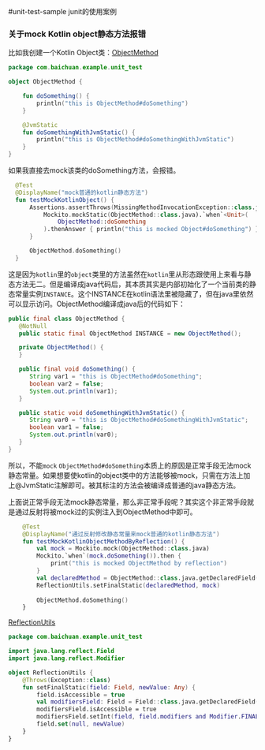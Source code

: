 #unit-test-sample
junit的使用案例

### 关于mock Kotlin object静态方法报错
比如我创建一个Kotlin Object类：[ObjectMethod](src/main/kotlin/com/baichuan/example/unit_test/ObjectMethod.kt)
```kotlin
package com.baichuan.example.unit_test

object ObjectMethod {

    fun doSomething() {
        println("this is ObjectMethod#doSomething")
    }

    @JvmStatic
    fun doSomethingWithJvmStatic() {
        println("this is ObjectMethod#doSomethingWithJvmStatic")
    }
}
```

如果我直接去mock该类的doSomething方法，会报错。

```kotlin
  @Test
  @DisplayName("mock普通的kotlin静态方法")
  fun testMockKotlinObject() {
      Assertions.assertThrows(MissingMethodInvocationException::class.java) {
          Mockito.mockStatic(ObjectMethod::class.java).`when`<Unit>(
              ObjectMethod::doSomething
          ).thenAnswer { println("this is mocked Object#doSomething") }
      }

      ObjectMethod.doSomething()
  }
```

这是因为`kotlin`里的`object`类里的方法虽然在`kotlin`里从形态跟使用上来看与静态方法无二。但是编译成java代码后，其本质其实是内部初始化了一个当前类的静态常量实例`INSTANCE`。这个INSTANCE在kotlin语法里被隐藏了，但在java里依然可以显示访问。ObjectMethod编译成java后的代码如下：

```java
public final class ObjectMethod {
   @NotNull
   public static final ObjectMethod INSTANCE = new ObjectMethod();

   private ObjectMethod() {
   }

   public final void doSomething() {
      String var1 = "this is ObjectMethod#doSomething";
      boolean var2 = false;
      System.out.println(var1);
   }

   public static void doSomethingWithJvmStatic() {
      String var0 = "this is ObjectMethod#doSomethingWithJvmStatic";
      boolean var1 = false;
      System.out.println(var0);
   }
}
```

所以，不能`mock` `ObjectMethod#doSomething`本质上的原因是正常手段无法mock静态常量。如果想要使kotlin的object类中的方法能够被mock，只需在方法上加上@JvmStatic注解即可。被其标注的方法会被编译成普通的java静态方法。

上面说正常手段无法mock静态常量，那么非正常手段呢？其实这个非正常手段就是通过反射将被mock过的实例注入到ObjectMethod中即可。

```kotlin
	@Test
	@DisplayName("通过反射修改静态常量来mock普通的kotlin静态方法")
	fun testMockKotlinObjectMethodByReflection() {
	    val mock = Mockito.mock(ObjectMethod::class.java)
	    Mockito.`when`(mock.doSomething()).then {
	        print("this is mocked ObjectMethod by reflection")
	    }
	    val declaredMethod = ObjectMethod::class.java.getDeclaredField("INSTANCE")
	    ReflectionUtils.setFinalStatic(declaredMethod, mock)
	
	    ObjectMethod.doSomething()
	}
```

[ReflectionUtils](src/main/kotlin/com/baichuan/example/unit_test/ReflectionUtils.kt)

```kotlin
package com.baichuan.example.unit_test

import java.lang.reflect.Field
import java.lang.reflect.Modifier

object ReflectionUtils {
    @Throws(Exception::class)
    fun setFinalStatic(field: Field, newValue: Any) {
        field.isAccessible = true
        val modifiersField: Field = Field::class.java.getDeclaredField("modifiers")
        modifiersField.isAccessible = true
        modifiersField.setInt(field, field.modifiers and Modifier.FINAL.inv())
        field.set(null, newValue)
    }
}
```
